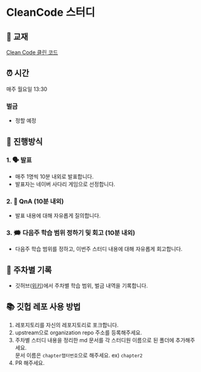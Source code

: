 # CleanCode 스터디

## 📘 교재

[Clean Code 클린 코드](https://www.yes24.com/Product/Goods/11681152)

## ⏰ 시간

매주 월요일 13:30

### 벌금

- 정할 예정

## 📖 진행방식

### 1. 🗣️ 발표

- 매주 1명씩 10분 내외로 발표합니다.
- 발표자는 네이버 사다리 게임으로 선정합니다.

### 2. 🤔 QnA (10분 내외)

- 발표 내용에 대해 자유롭게 질의합니다.

### 3. 🗯️ 다음주 학습 범위 정하기 및 회고 (10분 내외)

- 다음주 학습 범위를 정하고, 이번주 스터디 내용에 대해 자유롭게 회고합니다.

## 🧾 주차별 기록

- 깃허브([위키](https://github.com/sujinjwa/CleanCode-Study/wiki))에서 주차별 학습 범위, 벌금 내역을 기록합니다.

## 📚 깃헙 레포 사용 방법

1. 레포지토리를 자신의 레포지토리로 포크합니다.
2. upstream으로 organization repo 주소를 등록해주세요.
3. 주차별 스터디 내용을 정리한 md 문서를 각 스터디원 이름으로 된 폴더에 추가해주세요. <br />
   문서 이름은 `chapter챕터번호`으로 해주세요. ex) `chapter2`
4. PR 해주세요. <br/>
